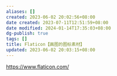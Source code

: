 ```yaml
---
aliases: []
created: 2023-06-02 20:02:56+08:00
date created: 2023-07-11T12:51:59+08:00
date modified: 2024-01-14T17:35:03+08:00
dg-publish: true
tags: []
title: Flaticon【画图的图标素材】
updated: 2023-06-02 20:03:15+08:00
---
```


<https://www.flaticon.com/>